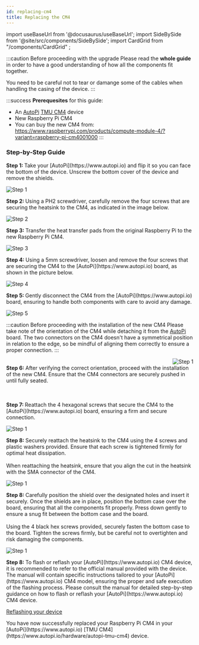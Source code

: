```yaml
---
id: replacing-cm4
title: Replacing the CM4
---
```


import useBaseUrl from '@docusaurus/useBaseUrl';
import SideBySide from '@site/src/components/SideBySide';
import CardGrid from "/components/CardGrid" ;

:::caution Before proceeding with the upgrade
Please read the **whole guide** in order to have a good understanding of how all the components fit together.

You need to be careful not to tear or damange some of the cables when handling the casing of the device.
:::

:::success
**Prerequesites** for this guide:
- An [AutoPi](https://www.autopi.io) [TMU CM4](https://www.autopi.io/hardware/autopi-tmu-cm4) device
- New Raspberry Pi CM4
- You can buy the new CM4 from: https://www.raspberrypi.com/products/compute-module-4/?variant=raspberry-pi-cm4001000
:::

### Step-by-Step Guide

<SideBySide>
	<p>
		<strong>Step 1: </strong>
		Take your [AutoPi](https://www.autopi.io) and flip it so you can face the bottom of the device. Unscrew the bottom cover of the device and remove the shields. 
	</p>
	<img alt="Step 1" src={useBaseUrl('/img/hardware/autopi_tmu_cm4/installing_external_antennas/ext_ant3.jpg')}/>
</SideBySide>
<br/>

<SideBySide>
	<p>
		<strong>Step 2: </strong>
		Using a PH2 screwdriver, carefully remove the four screws that are securing the heatsink to the CM4, as indicated in the image below.
	</p>
	<img alt="Step 2" src={useBaseUrl('/img/hardware/autopi_tmu_cm4/replacing_cm4/replacing1.png')}/>
</SideBySide>
<br/>

<SideBySide>
	<p>
		<strong>Step 3: </strong>
		Transfer the heat transfer pads from the original Raspberry Pi to the new Raspberry Pi CM4. 
	</p>
	<img alt="Step 3" src={useBaseUrl('/img/hardware/autopi_tmu_cm4/replacing_cm4/replacing3.png')}/>
</SideBySide>
<br/>

<SideBySide>
	<p>
		<strong>Step 4: </strong>
		Using a 5mm screwdriver, loosen and remove the four screws that are securing the CM4 to the [AutoPi](https://www.autopi.io) board, as shown in the picture below.	
	</p>
	<img alt="Step 4" src={useBaseUrl('/img/hardware/autopi_tmu_cm4/replacing_cm4/replacing5.png')}/>
</SideBySide>
<br/>

<SideBySide>
	<p>
		<strong>Step 5: </strong>
		Gently disconnect the CM4 from the [AutoPi](https://www.autopi.io) board, ensuring to handle both components with care to avoid any damage.
	</p>
	<img alt="Step 5" src={useBaseUrl('/img/hardware/autopi_tmu_cm4/replacing_cm4/replacing6.png')}/>
</SideBySide>
<br/>


:::caution Before proceeding with the installation of the new CM4
Please take note of the orientation of the CM4 while detaching it from the [AutoPi](https://www.autopi.io) board. The two connectors on the CM4 doesn't have a symmetrical position in relation to the edge, so be mindful of aligning them correctly to ensure a proper connection.
:::


<SideBySide>
<p></p>
	<img align="right" alt="Step 1" src={useBaseUrl('/img/hardware/autopi_tmu_cm4/replacing_cm4/replacing13.png')}/>
</SideBySide>


<br/>
		<strong>Step 6: </strong>
		After verifying the correct orientation, proceed with the installation of the new CM4. Ensure that the CM4 connectors are securely pushed in until fully seated.
<br/>
<br/>
<br/>

<SideBySide>
	<p>
		<strong>Step 7: </strong>
		Reattach the 4 hexagonal screws that secure the CM4 to the [AutoPi](https://www.autopi.io) board, ensuring a firm and secure connection.	
	</p>
	<img alt="Step 1" src={useBaseUrl('/img/hardware/autopi_tmu_cm4/replacing_cm4/replacing2.png')}/>
</SideBySide>
<br/>

<SideBySide>
	<p>
		<strong>Step 8: </strong>
 		Securely reattach the heatsink to the CM4 using the 4 screws and plastic washers provided. Ensure that each screw is tightened firmly for optimal heat dissipation. <br/><br/>
		When reattaching the heatsink, ensure that you align the cut in the heatsink with the SMA connector of the CM4.	
	</p>
	<img alt="Step 1" src={useBaseUrl('/img/hardware/autopi_tmu_cm4/replacing_cm4/replacing8.png')}/>
</SideBySide>
<br/>

<SideBySide>
	<p>
		<strong>Step 8: </strong>
 		Carefully position the shield over the designated holes and insert it securely. Once the shields are in place, position the bottom case over the board, ensuring that all the components fit properly. Press down gently to ensure a snug fit between the bottom case and the board. <br/><br/>
		Using the 4 black hex screws provided, securely fasten the bottom case to the board. Tighten the screws firmly, but be careful not to overtighten and risk damaging the components.	
	</p>
	<img alt="Step 1" src={useBaseUrl('/img/hardware/autopi_tmu_cm4/replacing_cm4/replacing12.png')}/>
</SideBySide>
<br/>

<p>
		<strong>Step 8: </strong>
		To flash or reflash your [AutoPi](https://www.autopi.io) CM4 device, it is recommended to refer to the official manual provided with the device. The manual will contain specific instructions tailored to your [AutoPi](https://www.autopi.io) CM4 model, ensuring the proper and safe execution of the flashing process. Please consult the manual for detailed step-by-step guidance on how to flash or reflash your [AutoPi](https://www.autopi.io) CM4 device. <br/>
</p>

[Reflashing your device](/developer_guides/reflashing_your_device.md)

<p>
	You have now successfully replaced your Raspberry Pi CM4 in your [AutoPi](https://www.autopi.io) [TMU CM4](https://www.autopi.io/hardware/autopi-tmu-cm4) device.
</p>

